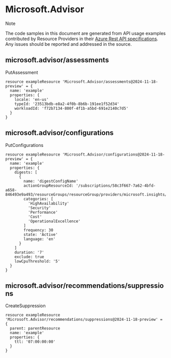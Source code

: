 # Microsoft.Advisor
  
> [!NOTE]
> The code samples in this document are generated from API usage examples contributed by Resource Providers in their [Azure Rest API specifications](https://github.com/Azure/azure-rest-api-specs). Any issues should be reported and addressed in the source.


## microsoft.advisor/assessments

PutAssessment
```bicep
resource exampleResource 'Microsoft.Advisor/assessments@2024-11-18-preview' = {
  name: 'example'
  properties: {
    locale: 'en-us'
    typeId: '23513bdb-e8a2-4f0b-8b6b-191ee1f52d34'
    workloadId: 'f72b7134-800f-4f1b-a5bd-691e2140c7d5'
  }
}
```

## microsoft.advisor/configurations

PutConfigurations
```bicep
resource exampleResource 'Microsoft.Advisor/configurations@2024-11-18-preview' = {
  name: 'example'
  properties: {
    digests: [
      {
        name: 'digestConfigName'
        actionGroupResourceId: '/subscriptions/58c3f667-7a62-4bfd-a658-846493e9a493/resourceGroups/resourceGroup/providers/microsoft.insights/actionGroups/actionGroupName'
        categories: [
          'HighAvailability'
          'Security'
          'Performance'
          'Cost'
          'OperationalExcellence'
        ]
        frequency: 30
        state: 'Active'
        language: 'en'
      }
    ]
    duration: '7'
    exclude: true
    lowCpuThreshold: '5'
  }
}
```

## microsoft.advisor/recommendations/suppressions

CreateSuppression
```bicep
resource exampleResource 'Microsoft.Advisor/recommendations/suppressions@2024-11-18-preview' = {
  parent: parentResource 
  name: 'example'
  properties: {
    ttl: '07:00:00:00'
  }
}
```
